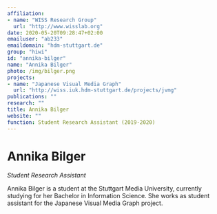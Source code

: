```yaml
---
affiliation:
- name: "WISS Research Group"
  url: "http://www.wisslab.org"
date: 2020-05-20T09:28:47+02:00
emailuser: "ab233"
emaildomain: "hdm-stuttgart.de"
group: "hiwi"
id: "annika-bilger"
name: "Annika Bilger"
photo: /img/bilger.png
projects:
- name: "Japanese Visual Media Graph"
  url: "http://wiss.iuk.hdm-stuttgart.de/projects/jvmg"
publications: ""
research: ""
title: Annika Bilger
website: ""
function: Student Research Assistant (2019-2020)
---
```


# Annika Bilger

*Student Research Assistant*

 Annika Bilger is a student at the Stuttgart Media University, currently studying for her Bachelor in Information Science. She works as student assistant for the Japanese Visual Media Graph project. 
